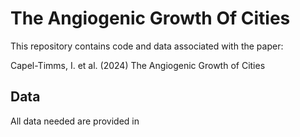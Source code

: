 # The Angiogenic Growth Of Cities

This repository contains code and data associated with the paper:

Capel-Timms, I. et al. (2024) The Angiogenic Growth of Cities

## Data
All data needed are provided in 
